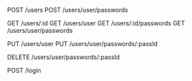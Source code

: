 POST /users
POST /users/user/passwords

GET /users/:id
GET /users/user
GET /users/:id/passwords
GET /users/user/passwords

PUT /users/user
PUT /users/user/passwords/:passId

DELETE /users/user/passwords/:passId

POST /login
